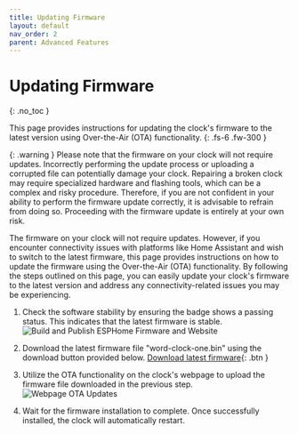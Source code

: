 ```yaml
---
title: Updating Firmware
layout: default
nav_order: 2
parent: Advanced Features
---
```


# Updating Firmware

{: .no_toc }

This page provides instructions for updating the clock's firmware to the latest version using Over-the-Air (OTA) functionality.
{: .fs-6 .fw-300 }

{: .warning }
Please note that the firmware on your clock will not require updates. Incorrectly performing the update process or uploading a corrupted file can potentially damage your clock. Repairing a broken clock may require specialized hardware and flashing tools, which can be a complex and risky procedure. Therefore, if you are not confident in your ability to perform the firmware update correctly, it is advisable to refrain from doing so. Proceeding with the firmware update is entirely at your own risk.

The firmware on your clock will not require updates. However, if you encounter connectivity issues with platforms like Home Assistant and wish to switch to the latest firmware, this page provides instructions on how to update the firmware using the Over-the-Air (OTA) functionality. By following the steps outlined on this page, you can easily update your clock's firmware to the latest version and address any connectivity-related issues you may be experiencing.

1. Check the software stability by ensuring the badge shows a passing status. This indicates that the latest firmware is stable.
![Build and Publish ESPHome Firmware and Website](https://github.com/SkyexTechnologies/word-clock-one/actions/workflows/publish.yml/badge.svg)

2. Download the latest firmware file "word-clock-one.bin" using the download button provided below. 
[Download latest firmware](https://skyextechnologies.github.io/word-clock-one/word-clock-one-esp8266/word-clock-one-esp8266.bin){: .btn }

3. Utilize the OTA functionality on the clock's webpage to upload the firmware file downloaded in the previous step.
![Webpage OTA Updates](https://skyextechnologies.github.io/word-clock-one/images/web-server-entities-ota-update.png)

4. Wait for the firmware installation to complete. Once successfully installed, the clock will automatically restart.

<!-- <p class="button-row" align="left">
  <esp-web-install-button manifest="./word-clock-one-manifest.json"></esp-web-install-button>
</p>

<script
  type="module"
  src="https://unpkg.com/esp-web-tools@9.0.3/dist/web/install-button.js?module"
></script> -->